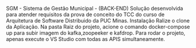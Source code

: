 SGM - Sistema de Gestão Municipal - (BACK-END)
Solução desenvolvida para atender requisitos da prova de conceito do TCC do curso de Arquitetura de Software Distribuido da PUC Minas.
Instalação
Ralize o clone da Aplicação.
Na pasta Raiz do projeto, acione o comando docker-compose up para subir imagem do kafka,zoopeeker e kafdrop.
Para rodar o projeto, apenas execute o VS Studio com todas as APIS simultaneamente.
